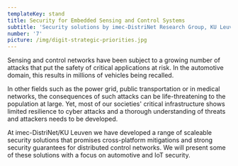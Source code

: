 ```yaml
---
templateKey: stand
title: Security for Embedded Sensing and Control Systems
subtitle: 'Security solutions by imec-DistriNet Research Group, KU Leuven'
number: '7'
picture: /img/digit-strategic-priorities.jpg
---
```

Sensing and control networks have been subject to a growing number of attacks that put the safety of critical applications at risk. In the automotive domain, this results in millions of vehicles being recalled.

In other fields such as the power grid, public transportation or in medical networks, the consequences of such attacks can be life-threatening to the population at large. Yet, most of our societies'critical infrastructure shows limited resilience to cyber attacks and a thorough understanding of threats and attackers needs to be developed.

At imec-DistriNet/KU Leuven we have developed a range of scaleable security solutions that promises cross-platform mitigations and strong security guarantees for distributed control networks. We will present some of these solutions with a focus on automotive and IoT security.
